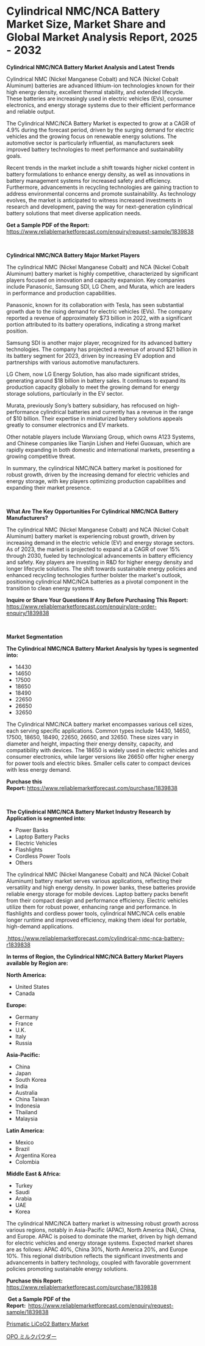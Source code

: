 <p><h1>Cylindrical NMC/NCA Battery Market Size, Market Share and Global Market Analysis Report, 2025 - 2032</h1></p><p><strong>Cylindrical NMC/NCA Battery Market Analysis and Latest Trends</strong></p>
<p><p>Cylindrical NMC (Nickel Manganese Cobalt) and NCA (Nickel Cobalt Aluminum) batteries are advanced lithium-ion technologies known for their high energy density, excellent thermal stability, and extended lifecycle. These batteries are increasingly used in electric vehicles (EVs), consumer electronics, and energy storage systems due to their efficient performance and reliable output.</p><p>The Cylindrical NMC/NCA Battery Market is expected to grow at a CAGR of 4.9% during the forecast period, driven by the surging demand for electric vehicles and the growing focus on renewable energy solutions. The automotive sector is particularly influential, as manufacturers seek improved battery technologies to meet performance and sustainability goals.</p><p>Recent trends in the market include a shift towards higher nickel content in battery formulations to enhance energy density, as well as innovations in battery management systems for increased safety and efficiency. Furthermore, advancements in recycling technologies are gaining traction to address environmental concerns and promote sustainability. As technology evolves, the market is anticipated to witness increased investments in research and development, paving the way for next-generation cylindrical battery solutions that meet diverse application needs.</p></p>
<p><strong>Get a Sample PDF of the Report:&nbsp;</strong> <a href="https://www.reliablemarketforecast.com/enquiry/request-sample/1839838?utm_campaign=1105&utm_medium=2&utm_source=Github&utm_content=ia&utm_term=14022025&utm_id=cylindrical-nmcnca-battery">https://www.reliablemarketforecast.com/enquiry/request-sample/1839838</a></p>
<p>&nbsp;</p>
<p><strong>Cylindrical NMC/NCA Battery Major Market Players</strong></p>
<p><p>The cylindrical NMC (Nickel Manganese Cobalt) and NCA (Nickel Cobalt Aluminum) battery market is highly competitive, characterized by significant players focused on innovation and capacity expansion. Key companies include Panasonic, Samsung SDI, LG Chem, and Murata, which are leaders in performance and production capabilities. </p><p>Panasonic, known for its collaboration with Tesla, has seen substantial growth due to the rising demand for electric vehicles (EVs). The company reported a revenue of approximately $73 billion in 2022, with a significant portion attributed to its battery operations, indicating a strong market position.</p><p>Samsung SDI is another major player, recognized for its advanced battery technologies. The company has projected a revenue of around $21 billion in its battery segment for 2023, driven by increasing EV adoption and partnerships with various automotive manufacturers.</p><p>LG Chem, now LG Energy Solution, has also made significant strides, generating around $18 billion in battery sales. It continues to expand its production capacity globally to meet the growing demand for energy storage solutions, particularly in the EV sector.</p><p>Murata, previously Sony’s battery subsidiary, has refocused on high-performance cylindrical batteries and currently has a revenue in the range of $10 billion. Their expertise in miniaturized battery solutions appeals greatly to consumer electronics and EV markets.</p><p>Other notable players include Wanxiang Group, which owns A123 Systems, and Chinese companies like Tianjin Lishen and Hefei Guoxuan, which are rapidly expanding in both domestic and international markets, presenting a growing competitive threat. </p><p>In summary, the cylindrical NMC/NCA battery market is positioned for robust growth, driven by the increasing demand for electric vehicles and energy storage, with key players optimizing production capabilities and expanding their market presence.</p></p>
<p>&nbsp;</p>
<p><strong>What Are The Key Opportunities For Cylindrical NMC/NCA Battery Manufacturers?</strong></p>
<p><p>The cylindrical NMC (Nickel Manganese Cobalt) and NCA (Nickel Cobalt Aluminum) battery market is experiencing robust growth, driven by increasing demand in the electric vehicle (EV) and energy storage sectors. As of 2023, the market is projected to expand at a CAGR of over 15% through 2030, fueled by technological advancements in battery efficiency and safety. Key players are investing in R&D for higher energy density and longer lifecycle solutions. The shift towards sustainable energy policies and enhanced recycling technologies further bolster the market's outlook, positioning cylindrical NMC/NCA batteries as a pivotal component in the transition to clean energy systems.</p></p>
<p><strong>Inquire or Share Your Questions If Any Before Purchasing This Report:</strong> <a href="https://www.reliablemarketforecast.com/enquiry/pre-order-enquiry/1839838?utm_campaign=1105&utm_medium=2&utm_source=Github&utm_content=ia&utm_term=14022025&utm_id=cylindrical-nmcnca-battery">https://www.reliablemarketforecast.com/enquiry/pre-order-enquiry/1839838</a></p>
<p>&nbsp;</p>
<p><strong>Market Segmentation</strong></p>
<p><strong>The Cylindrical NMC/NCA Battery Market Analysis by types is segmented into:</strong></p>
<p><ul><li>14430</li><li>14650</li><li>17500</li><li>18650</li><li>18490</li><li>22650</li><li>26650</li><li>32650</li></ul></p>
<p><p>The Cylindrical NMC/NCA battery market encompasses various cell sizes, each serving specific applications. Common types include 14430, 14650, 17500, 18650, 18490, 22650, 26650, and 32650. These sizes vary in diameter and height, impacting their energy density, capacity, and compatibility with devices. The 18650 is widely used in electric vehicles and consumer electronics, while larger versions like 26650 offer higher energy for power tools and electric bikes. Smaller cells cater to compact devices with less energy demand.</p></p>
<p><strong>Purchase this Report:&nbsp;</strong><a href="https://www.reliablemarketforecast.com/purchase/1839838?utm_campaign=1105&utm_medium=2&utm_source=Github&utm_content=ia&utm_term=14022025&utm_id=cylindrical-nmcnca-battery">https://www.reliablemarketforecast.com/purchase/1839838</a></p>
<p>&nbsp;</p>
<p><strong>The Cylindrical NMC/NCA Battery Market Industry Research by Application is segmented into:</strong></p>
<p><ul><li>Power Banks</li><li>Laptop Battery Packs</li><li>Electric Vehicles</li><li>Flashlights</li><li>Cordless Power Tools</li><li>Others</li></ul></p>
<p><p>The cylindrical NMC (Nickel Manganese Cobalt) and NCA (Nickel Cobalt Aluminum) battery market serves various applications, reflecting their versatility and high energy density. In power banks, these batteries provide reliable energy storage for mobile devices. Laptop battery packs benefit from their compact design and performance efficiency. Electric vehicles utilize them for robust power, enhancing range and performance. In flashlights and cordless power tools, cylindrical NMC/NCA cells enable longer runtime and improved efficiency, making them ideal for portable, high-demand applications.</p></p>
<p><a href="https://www.reliablemarketforecast.com/cylindrical-nmc-nca-battery-r1839838?utm_campaign=1105&utm_medium=2&utm_source=Github&utm_content=ia&utm_term=14022025&utm_id=cylindrical-nmcnca-battery">&nbsp;https://www.reliablemarketforecast.com/cylindrical-nmc-nca-battery-r1839838</a></p>
<p><strong>In terms of Region, the Cylindrical NMC/NCA Battery Market Players available by Region are:</strong></p>
<p>
    <p> <strong> North America: </strong>
        <ul>
            <li>United States</li>
            <li>Canada</li>
        </ul>
        </p> 
    <p> <strong> Europe: </strong>
        <ul>
            <li>Germany</li>
            <li>France</li>
            <li>U.K.</li>
            <li>Italy</li>
            <li>Russia</li>
        </ul>
        </p> 
    <p> <strong> Asia-Pacific: </strong>
        <ul>
            <li>China</li>
            <li>Japan</li>
            <li>South Korea</li>
            <li>India</li>
            <li>Australia</li>
            <li>China Taiwan</li>
            <li>Indonesia</li>
            <li>Thailand</li>
            <li>Malaysia</li>
        </ul>
        </p> 
    <p> <strong> Latin America: </strong>
        <ul>
            <li>Mexico</li>
            <li>Brazil</li>
            <li>Argentina Korea</li>
            <li>Colombia</li>
        </ul>
        </p> 
    <p> <strong> Middle East & Africa: </strong>
        <ul>
            <li>Turkey</li>
            <li>Saudi</li>
            <li>Arabia</li>
            <li>UAE</li>
            <li>Korea</li>
        </ul>
    </p>
    </p>
<p><p>The cylindrical NMC/NCA battery market is witnessing robust growth across various regions, notably in Asia-Pacific (APAC), North America (NA), China, and Europe. APAC is poised to dominate the market, driven by high demand for electric vehicles and energy storage systems. Expected market shares are as follows: APAC 40%, China 30%, North America 20%, and Europe 10%. This regional distribution reflects the significant investments and advancements in battery technology, coupled with favorable government policies promoting sustainable energy solutions.</p></p>
<p><strong>Purchase this Report: </strong><a href="https://www.reliablemarketforecast.com/purchase/1839838?utm_campaign=1105&utm_medium=2&utm_source=Github&utm_content=ia&utm_term=14022025&utm_id=cylindrical-nmcnca-battery">https://www.reliablemarketforecast.com/purchase/1839838</a></p>
<p>&nbsp;<strong>Get a Sample PDF of the Report:&nbsp;&nbsp;</strong><a href="https://www.reliablemarketforecast.com/enquiry/request-sample/1839838?utm_campaign=1105&utm_medium=2&utm_source=Github&utm_content=ia&utm_term=14022025&utm_id=cylindrical-nmcnca-battery">https://www.reliablemarketforecast.com/enquiry/request-sample/1839838</a></p>
<p><strong></strong></p>
<p><p><a href="https://github.com/prosalinda88/Market-Research-Report-List-7/blob/main/prismatic-licoo2-battery-market.md?utm_campaign=1105&utm_medium=2&utm_source=Github&utm_content=ia&utm_term=14022025&utm_id=cylindrical-nmcnca-battery">Prismatic LiCoO2 Battery Market</a></p><p><a href="https://github.com/lababdou/Market-Research-Report-List-6/blob/main/491542836734.md?utm_campaign=1105&utm_medium=2&utm_source=Github&utm_content=ia&utm_term=14022025&utm_id=cylindrical-nmcnca-battery">OPO ミルクパウダー</a></p></p>